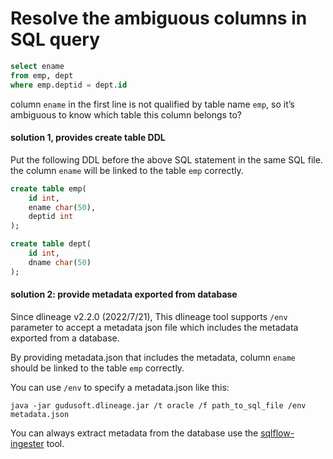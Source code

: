 # Resolve the ambiguous columns in SQL query

```sql
select ename
from emp, dept
where emp.deptid = dept.id
```

column `ename` in the first line is not qualified by table name `emp`, so it’s ambiguous to know which table this column belongs to?

#### solution 1, provides create table DDL

Put the following DDL before the above SQL statement in the same SQL file. the column `ename` will be linked to the table `emp` correctly.

```sql
create table emp(
	id int,
	ename char(50),
	deptid int
);

create table dept(
	id int,
	dname char(50)
);
```

#### solution 2: provide metadata exported from database

Since dlineage v2.2.0 (2022/7/21), This dlineage tool supports `/env` parameter to accept a metadata json file which includes the metadata exported from a database.

By providing metadata.json that includes the metadata, column `ename` should be linked to the table `emp` correctly.

You can use `/env` to specify a metadata.json like this:

```
java -jar gudusoft.dlineage.jar /t oracle /f path_to_sql_file /env metadata.json
```

You can always extract metadata from the database use the [sqlflow-ingester](https://github.com/sqlparser/sqlflow\_public/releases) tool.
